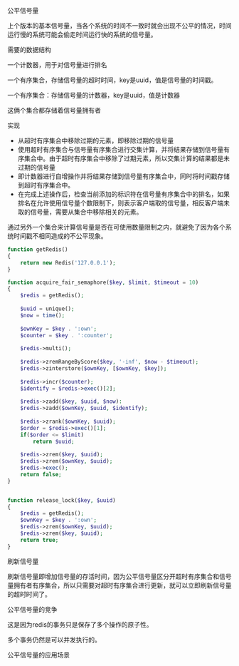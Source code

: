公平信号量

上个版本的基本信号量，当各个系统的时间不一致时就会出现不公平的情况，时间运行慢的系统可能会偷走时间运行快的系统的信号量。



需要的数据结构

一个计数器，用于对信号量进行排名

一个有序集合，存储信号量的超时时间，key是uuid，值是信号量的时间戳。

一个有序集合：存储信号量的计数器，key是uuid，值是计数器

这俩个集合都存储着信号量拥有者



实现

- 从超时有序集合中移除过期的元素，即移除过期的信号量
- 使用超时有序集合与信号量有序集合进行交集计算，并将结果存储到信号量有序集合中。由于超时有序集合中移除了过期元素，所以交集计算的结果都是未过期的信号量
- 即计数器进行自增操作并将结果存储到信号量有序集合中，同时将时间戳存储到超时有序集合中。
- 在完成上述操作后，检查当前添加的标识符在信号量有序集合中的排名，如果排名在允许使用信号量个数限制下，则表示客户端取的信号量，相反客户端未取的信号量，需要从集合中移除相关的元素。

通过另外一个集合来计算信号量是否在可使用数量限制之内，就避免了因为各个系统时间戳不相同造成的不公平现象。

```php
function getRedis()
{
    return new Redis('127.0.0.1');
}

function acquire_fair_semaphore($key, $limit, $timeout = 10)
{
    $redis = getRedis();
    
    $uuid = unique();
    $now = time();
    
    $ownKey = $key . ':own';
    $counter = $key . ':counter';
    
    $redis->multi();
    
    $redis->zremRangeByScore($key, '-inf', $now - $timeout);
    $redis->zinterstore($ownKey, [$ownKey, $key]);
    
    $redis->incr($counter);
    $identify = $redis->exec()[2];
    
    $redis->zadd($key, $uuid, $now):
    $redis->zadd($ownKey, $uuid, $identify);
    
    $redis->zrank($ownKey, $uuid);
    $order = $redis->exec()[1];
    if($order <= $limit)
        return $uuid;
    
    $redis->zrem($key, $uuid);
    $redis->zrem($ownKey, $uuid);
    $redis->exec();
    return false;
}


function release_lock($key, $uuid)
{
    $redis = getRedis();
    $ownKey = $key . ':own';
    $redis->zrem($ownKey, $uuid);
    $redis->zrem($key, $uuid);
    return true;
}
```



刷新信号量

刷新信号量即增加信号量的存活时间，因为公平信号量区分开超时有序集合和信号量拥有者有序集合，所以只需要对超时有序集合进行更新，就可以立即刷新信号量的超时时间了。



公平信号量的竞争

这是因为redis的事务只是保存了多个操作的原子性。

多个事务仍然是可以并发执行的。





公平信号量的应用场景


